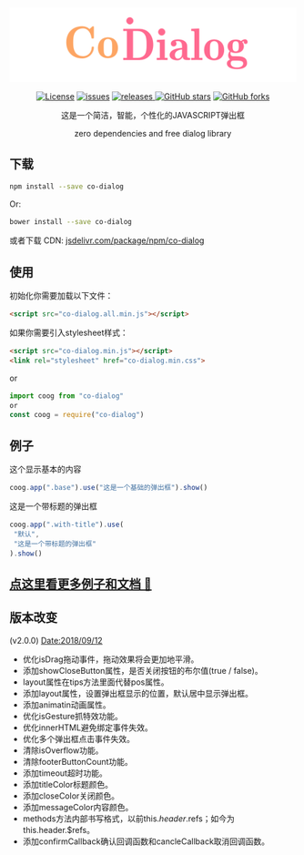 <p align="center">
    <a href="https://github.com/koringz/co-dialog" alt="co-dialog">
        <img src="./assets/codialog.gif" alt="co-dialog">
    </a>
</p>

<p align="center">
<a href="./License.txt"><img alt="License" src="https://img.shields.io/badge/License-MIT-green.svg"></a>
<a href="https://github.com/koringz/co-dialog/issues"><img alt="issues" src="https://img.shields.io/github/issues/koringz/co-dialog.svg"></a>
<a href="https://github.com/koringz/co-dialog/releases/latest"><img alt="releases" src="https://img.shields.io/badge/release-lastest-blue.svg" > </a>
<a href="https://github.com/koringz/co-dialog/stargazers"><img alt="GitHub stars" src="https://img.shields.io/github/stars/koringz/co-dialog.svg?style=social" ></a>
<a href="https://github.com/koringz/co-dialog/network"><img alt="GitHub forks" src="https://img.shields.io/github/forks/koringz/co-dialog.svg?style=social" ></a>
</p>

<p align="center">
这是一个简洁，智能，个性化的JAVASCRIPT弹出框
</p>
<p align="center">
zero dependencies and free dialog library
</p>

## 下载


```bash
npm install --save co-dialog
```

Or:

```bash
bower install --save co-dialog
```

或者下载 CDN:
[jsdelivr.com/package/npm/co-dialog](https://cdn.jsdelivr.net/npm/co-dialog)

## 使用

初始化你需要加载以下文件：

```html
<script src="co-dialog.all.min.js"></script>
```

如果你需要引入stylesheet样式：

```html
<script src="co-dialog.min.js"></script>
<link rel="stylesheet" href="co-dialog.min.css">
```

or

```js
import coog from "co-dialog"
or
const coog = require("co-dialog")
```



## 例子

这个显示基本的内容

```js
coog.app(".base").use("这是一个基础的弹出框").show()
```

这是一个带标题的弹出框

```js
coog.app(".with-title").use(
 "默认",
 "这是一个带标题的弹出框"
).show()
```

## [点这里看更多例子和文档 :gun:](https://koringz.github.io/co-dialog/)

## 版本改变

(v2.0.0) <Date:2018/09/12>
 - 优化isDrag拖动事件，拖动效果将会更加地平滑。
 - 添加showCloseButton属性，是否关闭按钮的布尔值(true / false)。
 - layout属性在tips方法里面代替pos属性。
 - 添加layout属性，设置弹出框显示的位置，默认居中显示弹出框。
 - 添加animatin动画属性。
 - 优化isGesture抓特效功能。
 - 优化innerHTML避免绑定事件失效。
 - 优化多个弹出框点击事件失效。
 - 清除isOverflow功能。
 - 清除footerButtonCount功能。
 - 添加timeout超时功能。
 - 添加titleColor标题颜色。
 - 添加closeColor关闭颜色。
 - 添加messageColor内容颜色。
 - methods方法内部书写格式，以前this.$header.$refs；如今为this.header.$refs。
 - 添加confirmCallback确认回调函数和cancleCallback取消回调函数。